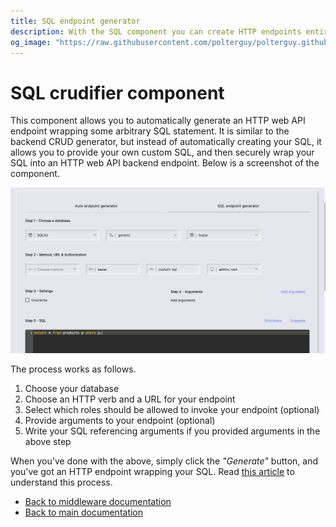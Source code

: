 ```yaml
---
title: SQL endpoint generator
description: With the SQL component you can create HTTP endpoints entirely in SQL, having Magic take care of everything else 100% automatically for you, such as authentication, authorisation, how to create your endpoint, URL of endpoint, etc.
og_image: "https://raw.githubusercontent.com/polterguy/polterguy.github.io/master/images/og-sql-crud.jpg"
---
```


# SQL crudifier component

This component allows you to automatically generate an HTTP web API endpoint wrapping some arbitrary SQL statement.
It is similar to the backend CRUD generator, but instead of automatically creating your SQL, it allows you
to provide your own custom SQL, and then securely wrap your SQL into an HTTP web API backend endpoint.
Below is a screenshot of the component.

![SQL web API](https://raw.githubusercontent.com/polterguy/polterguy.github.io/master/images/sql-web-api.jpg)

The process works as follows.

1. Choose your database
2. Choose an HTTP verb and a URL for your endpoint
3. Select which roles should be allowed to invoke your endpoint (optional)
4. Provide arguments to your endpoint (optional)
5. Write your SQL referencing arguments if you provided arguments in the above step

When you've done with the above, simply click the _"Generate"_ button, and you've got an HTTP endpoint
wrapping your SQL. Read [this article](/tutorials/sql-web-api/) to understand this process.

* [Back to middleware documentation](/documentation/magic/)
* [Back to main documentation](/documentation/)
